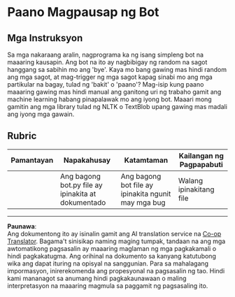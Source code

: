<!--
CO_OP_TRANSLATOR_METADATA:
{
  "original_hash": "2efc4c2aba5ed06c780c05539c492ae3",
  "translation_date": "2025-08-29T14:22:34+00:00",
  "source_file": "6-NLP/2-Tasks/assignment.md",
  "language_code": "tl"
}
-->
# Paano Magpausap ng Bot

## Mga Instruksyon

Sa mga nakaraang aralin, nagprograma ka ng isang simpleng bot na maaaring kausapin. Ang bot na ito ay nagbibigay ng random na sagot hanggang sa sabihin mo ang 'bye'. Kaya mo bang gawing mas hindi random ang mga sagot, at mag-trigger ng mga sagot kapag sinabi mo ang mga partikular na bagay, tulad ng 'bakit' o 'paano'? Mag-isip kung paano maaaring gawing mas hindi manual ang ganitong uri ng trabaho gamit ang machine learning habang pinapalawak mo ang iyong bot. Maaari mong gamitin ang mga library tulad ng NLTK o TextBlob upang gawing mas madali ang iyong mga gawain.

## Rubric

| Pamantayan | Napakahusay                                   | Katamtaman                                       | Kailangan ng Pagpapabuti |
| ---------- | --------------------------------------------- | ------------------------------------------------ | ------------------------- |
|            | Ang bagong bot.py file ay ipinakita at dokumentado | Ang bagong bot file ay ipinakita ngunit may mga bug | Walang ipinakitang file   |

---

**Paunawa**:  
Ang dokumentong ito ay isinalin gamit ang AI translation service na [Co-op Translator](https://github.com/Azure/co-op-translator). Bagama't sinisikap naming maging tumpak, tandaan na ang mga awtomatikong pagsasalin ay maaaring maglaman ng mga pagkakamali o hindi pagkakatugma. Ang orihinal na dokumento sa kanyang katutubong wika ang dapat ituring na opisyal na sanggunian. Para sa mahalagang impormasyon, inirerekomenda ang propesyonal na pagsasalin ng tao. Hindi kami mananagot sa anumang hindi pagkakaunawaan o maling interpretasyon na maaaring magmula sa paggamit ng pagsasaling ito.